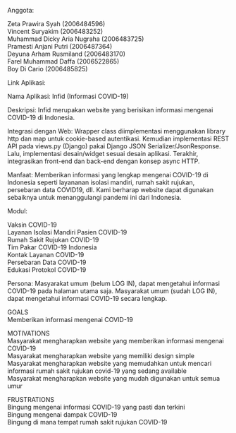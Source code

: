 Anggota:

Zeta Prawira Syah (2006484596)\
Vincent Suryakim (2006483252)\
Muhammad Dicky Aria Nugraha (2006483725)\
Pramesti Anjani Putri (2006487364)\
Deyuna Arham Rusmiland (2006483170)\
Farel Muhammad Daffa (2006522865)\
Boy Di Cario (2006485825)

Link Aplikasi:

Nama Aplikasi: Infid (Informasi COVID-19)

Deskripsi: Infid merupakan website yang berisikan informasi mengenai COVID-19 di Indonesia.

Integrasi dengan Web:
Wrapper class diimplementasi menggunakan library http dan map untuk cookie-based autentikasi. Kemudian implementasi REST API pada views.py (Django) pakai Django JSON Serializer/JsonResponse. Lalu, implementasi desain/widget sesuai desain aplikasi. Terakhir, integrasikan front-end dan back-end dengan konsep async HTTP.

Manfaat: Memberikan informasi yang lengkap mengenai COVID-19 di Indonesia seperti layananan isolasi mandiri, rumah sakit rujukan, persebaran data COVID19, dll. Kami berharap website dapat digunakan sebaiknya untuk menanggulangi pandemi ini dari Indonesia.

Modul:

Vaksin COVID-19\
Layanan Isolasi Mandiri Pasien COVID-19\
Rumah Sakit Rujukan COVID-19\
Tim Pakar COVID-19 Indonesia\
Kontak Layanan COVID-19\
Persebaran Data COVID-19\
Edukasi Protokol COVID-19

Persona: Masyarakat umum (belum LOG IN), dapat mengetahui informasi COVID-19 pada halaman utama saja. Masyarakat umum (sudah LOG IN), dapat mengetahui informasi COVID-19 secara lengkap.

GOALS\
Memberikan informasi mengenai COVID-19

MOTIVATIONS\
Masyarakat mengharapkan website yang memberikan informasi mengenai COVID-19\
Masyarakat mengharapkan website yang memiliki design simple\
Masyarakat mengharapkan website yang memudahkan untuk mencari informasi rumah sakit rujukan covid-19 yang sedang available\
Masyarakat mengharapkan website yang mudah digunakan untuk semua umur

FRUSTRATIONS\
Bingung mengenai informasi COVID-19 yang pasti dan terkini\
Bingung mengenai dampak COVID-19\
Bingung di mana tempat rumah sakit rujukan COVID-19